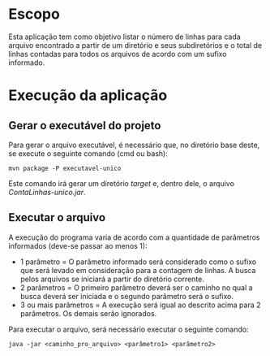 # Escopo
Esta aplicação tem como objetivo listar o número de linhas para cada arquivo encontrado a partir de um diretório e seus subdiretórios e o total de linhas contadas para todos os arquivos de acordo com um sufixo informado.

# Execução da aplicação
## Gerar o executável do projeto
Para gerar o arquivo executável, é necessário que, no diretório base deste, se execute o seguinte comando (cmd ou bash):
```
mvn package -P executavel-unico
```
Este comando irá gerar um diretório _target_ e, dentro dele, o arquivo _ContaLinhas-unico.jar_.

## Executar o arquivo
A execução do programa varia de acordo com a quantidade de parâmetros informados (deve-se passar ao menos 1):
+ 1 parâmetro = O parâmetro informado será considerado como o sufixo que será levado em consideração para a contagem de linhas. A busca pelos arquivos se iniciará a partir do diretório corrente.
+ 2 parâmetros = O primeiro parâmetro deverá ser o caminho no qual a busca deverá ser iniciada e o segundo parâmetro será o sufixo.
+ 3 ou mais parâmetros = A execução será igual ao descrito acima para 2 parâmetros. Os demais serão ignorados.

Para executar o arquivo, será necessário executar o seguinte comando:
```
java -jar <caminho_pro_arquivo> <parâmetro1> <parâmetro2>
```
